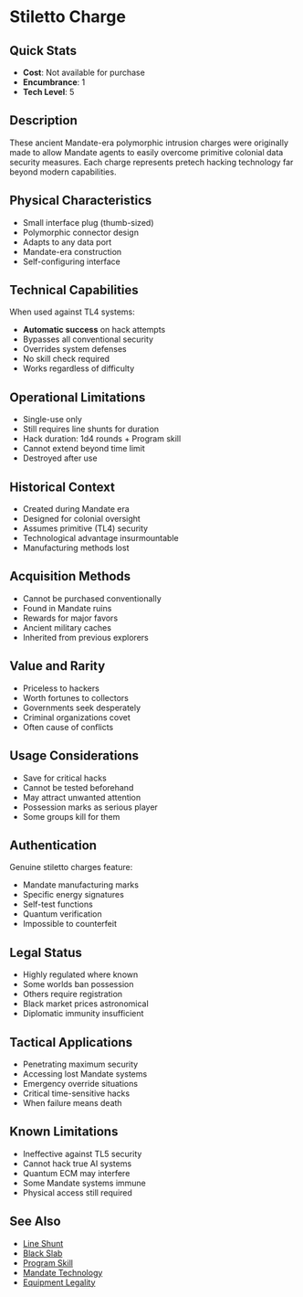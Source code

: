 # Stiletto Charge

## Quick Stats
- **Cost**: Not available for purchase
- **Encumbrance**: 1
- **Tech Level**: 5

## Description
These ancient Mandate-era polymorphic intrusion charges were originally made to allow Mandate agents to easily overcome primitive colonial data security measures. Each charge represents pretech hacking technology far beyond modern capabilities.

## Physical Characteristics
- Small interface plug (thumb-sized)
- Polymorphic connector design
- Adapts to any data port
- Mandate-era construction
- Self-configuring interface

## Technical Capabilities
When used against TL4 systems:
- **Automatic success** on hack attempts
- Bypasses all conventional security
- Overrides system defenses
- No skill check required
- Works regardless of difficulty

## Operational Limitations
- Single-use only
- Still requires line shunts for duration
- Hack duration: 1d4 rounds + Program skill
- Cannot extend beyond time limit
- Destroyed after use

## Historical Context
- Created during Mandate era
- Designed for colonial oversight
- Assumes primitive (TL4) security
- Technological advantage insurmountable
- Manufacturing methods lost

## Acquisition Methods
- Cannot be purchased conventionally
- Found in Mandate ruins
- Rewards for major favors
- Ancient military caches
- Inherited from previous explorers

## Value and Rarity
- Priceless to hackers
- Worth fortunes to collectors
- Governments seek desperately
- Criminal organizations covet
- Often cause of conflicts

## Usage Considerations
- Save for critical hacks
- Cannot be tested beforehand
- May attract unwanted attention
- Possession marks as serious player
- Some groups kill for them

## Authentication
Genuine stiletto charges feature:
- Mandate manufacturing marks
- Specific energy signatures
- Self-test functions
- Quantum verification
- Impossible to counterfeit

## Legal Status
- Highly regulated where known
- Some worlds ban possession
- Others require registration
- Black market prices astronomical
- Diplomatic immunity insufficient

## Tactical Applications
- Penetrating maximum security
- Accessing lost Mandate systems
- Emergency override situations
- Critical time-sensitive hacks
- When failure means death

## Known Limitations
- Ineffective against TL5 security
- Cannot hack true AI systems
- Quantum ECM may interfere
- Some Mandate systems immune
- Physical access still required

## See Also
- [Line Shunt](line-shunt.md)
- [Black Slab](black-slab.md)
- [Program Skill](../../../character-creation/skills/program.md)
- [Mandate Technology](../../../lore/)
- [Equipment Legality](../../equipment-legality.md)